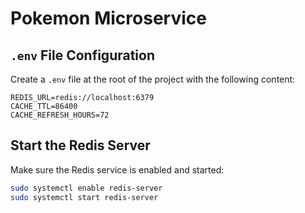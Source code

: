 # Pokemon Microservice

## `.env` File Configuration

Create a `.env` file at the root of the project with the following content:

```env
REDIS_URL=redis://localhost:6379
CACHE_TTL=86400
CACHE_REFRESH_HOURS=72
```

## Start the Redis Server

Make sure the Redis service is enabled and started:

```bash
sudo systemctl enable redis-server
sudo systemctl start redis-server
```
